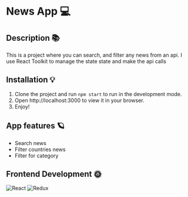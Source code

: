 # News App 💻
## Description 📚
 This is a project where you can search, and filter any news from an api. I use React Toolkit to manage the state state and make the api calls 
## Installation 💡 
 1. Clone the project and run <code>npm start</code> to run in the development mode.
 2. Open http://localhost:3000 to view it in your browser.
 3. Enjoy!
 
## App features 🪐
 - Search news
 - Filter countries news
 - Filter for category 
## Frontend Development 🌞 
 ![React](https://img.shields.io/badge/react-%2320232a.svg?style=for-the-badge&logo=react&logoColor=%2361DAFB) ![Redux](https://img.shields.io/badge/redux-%23593d88.svg?style=for-the-badge&logo=redux&logoColor=white) 
 
 
